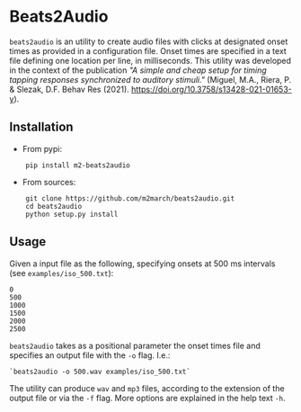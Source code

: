 # Beats2Audio

`beats2audio` is an utility to create audio files with clicks at designated 
onset times as provided in a configuration file. Onset times are specified in
a text file defining one location per line, in milliseconds. This utility was
developed in the context of the publication _"A simple and cheap setup for timing tapping responses synchronized to auditory stimuli."_ (Miguel, M.A., Riera, P. & Slezak, D.F.  Behav Res (2021). https://doi.org/10.3758/s13428-021-01653-y). 


## Installation

* From pypi:

```
    pip install m2-beats2audio
```

* From sources:

```
    git clone https://github.com/m2march/beats2audio.git
    cd beats2audio
    python setup.py install
```


## Usage

Given a input file as the following, specifying onsets at 500 ms intervals
(see `examples/iso_500.txt`):

    0
    500
    1000
    1500
    2000
    2500

`beats2audio` takes as a positional parameter the onset times file and
specifies an output file with the `-o` flag. I.e.:

    `beats2audio -o 500.wav examples/iso_500.txt`

The utility can produce `wav` and `mp3` files, according to the extension of
the output file or via the `-f` flag. More options are explained in the help
text `-h`.
